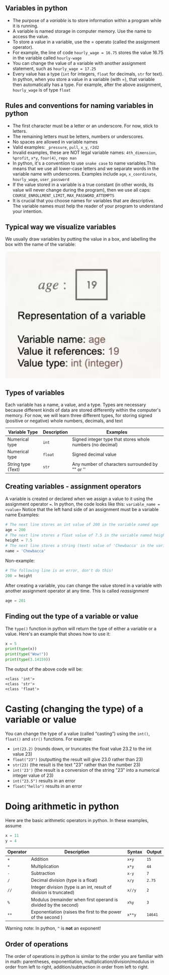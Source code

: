 ## Variables in python

- The purpose of a *variable* is to store information within a program while it is running.
- A variable is named storage in computer memory. Use the name to access the value.
- To store a value in a variable, use the = operato (called the assignment operator). 
- For example, the line of code
`hourly_wage = 16.75`
stores the value 16.75 in the variable called `hourly-wage`
- You can change the value of a variable with another assignment statement, such as 
`hourly_wage = 17.25`
- Every value has a type (`int` for integers, `float` for decimals, `str` for text). In python, when you store a value in a variable (with =), that variable then automatically has a type. For example, after the above assignment, `hourly_wage` is of type `float`


## Rules and conventions for naming variables in python

- The first character must be a letter or an underscore. For now, stick to letters.
- The remaining letters must be letters, numbers or underscores.
- No spaces are allowed in variable names
- Valid examples: `_pressure`, `pull`, `x_y`, `r2d2`
- Invalid examples, these are NOT legal variable names: `4th_dimension`, `%profit`, `x*y`, `four(4)`, `repo man`
- In python, it's a conventiion to use `snake case` to name variables.This means that we use all lower-case letters and we separate words in the variable name with underscores. Examples include `age`, `x_coordinate`, `hourly_wage`, `user_password`
- If the value stored in a variable is a true constant (in other words, its value will never change during the program), then we use all caps: `COURSE_ENROLLMENT_LIMIT`, `MAX_PASSWORD_ATTEMPTS`
- It is crucial that you choose names for variables that are descriptive. The variable names must help the reader of your program to understand your intention.

## Typical way we visualize variables
We usually draw variables by putting the value in a box, and labelling the box with the name of the variable:

![Visual representation of a variable](img/variables_assignment_types_arithmetic/depiction_of_variable.png)

## Types of variables
Each variable has a name, a value, and a type. Types are necessary because different kinds of data are stored differently within the computer's memory. For now, we will learn three different types, for storing signed (positive or negative) whole numbers, decimals, and text 


| Variable Type | Description |Examples |
| -------- | -------- | --------|
| Numerical type | `int` | Signed integer type that stores whole numbers (no decimal) | 0, 7, -5|
|Numerical type | `float` | Signed decimal value | 0.5, 20.0, -18.2, 2.5e3 = 2.5x10^3|
| String type (Text) | `str` | Any number of characters surrounded by "" or ''| "Hello", 'world', '9'|

## Creating variables - assignment operators

A variable is created or declared when we assign a value to it using the assignment operator `=`. In python, the code looks like this:
`variable_name = <value>`
Notice that the left hand side of an assignment must be a variable name
Examples:
```python
# The next line stores an int value of 200 in the variable named age
age = 200
# The next line stores a float value of 7.5 in the variable named height
height = 7.5
# The next line stores a string (text) value of 'Chewbacca' in the variable named age
name = 'Chewbacca'
```

Non-example:
```python
# The following line is an error, don't do this!
200 = height
```
After creating a variable, you can change the value stored in a variable with another assignment operator at any time. This is called *reassignment*
```python
age = 201
```

## Finding out the type of a variable or value

The `type()` function in python will return the type of either a variable or a value. Here's an example that shows how to use it:
```python
x = 5
print(type(x))
print(type("Wow!"))
print(type(3.14159))
```
The output of the above code will be:
```
<class 'int'>
<class 'str'>
<class 'float'>
```

# Casting (changing the type) of a variable or value

You can change the type of a value (called “casting”) using the `int()`, `float()` and `str()` functions. For example:
- `int(23.2)` (rounds down, or truncates the float value 23.2 to the int value 23)
- `float("23")` (outputting the result will give 23.0 rather than 23)
- `str(23)` (the result is the text "23" rather than the number 23)
- `int('23')` (the result is a conversion of the string "23" into a numerical integer value of 23)
- `int("23.5")` results in an error
- `float("hello")` results in an error

# Doing arithmetic in python

Here are the basic arithmetic operators in python. In these examples, assume
```python
x = 11
y = 4
```
|Operator|Description|Syntax|Output|
| ----- | ----- | ----- | ----- |
|`+`|Addition |`x+y`|`15`|
|`*`|Multiplication |`x*y`|`44`|
|`-`| Subtraction | `x-y`|`7`|
|`/`| Decimal division (type is a float)| `x/y`|`2.75`|
|`//`| Integer division (type is an int, result of division is truncated)|`x//y`|`2`|
|`%`|Modulus (remainder when first operand is divided by the second)| `x%y`|`3`
|`**`|Exponentiation (raises the first  to the power of the second )|`x**y`|`14641`|

Warning note: In python, `^` is **not** an exponent!

## Order of operations

The order of operations in python is similar to the order you are familiar with in math:
parentheses, exponentiation, multiplication/division/modulus in order from left to right, addition/subtraction in order from left to right.

